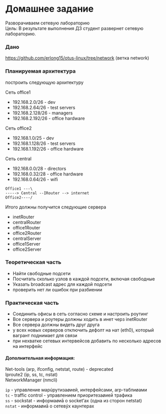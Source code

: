 # Домашнее задание
Разворачиваем сетевую лабораторию  
Цель: В результате выполнения ДЗ студент развернет сетевую лабораторию.  
### Дано
https://github.com/erlong15/otus-linux/tree/network
(ветка network)
### Планируемая архитектура
построить следующую архитектуру

Сеть office1
- 192.168.2.0/26 - dev
- 192.168.2.64/26 - test servers
- 192.168.2.128/26 - managers
- 192.168.2.192/26 - office hardware

Сеть office2
- 192.168.1.0/25 - dev
- 192.168.1.128/26 - test servers
- 192.168.1.192/26 - office hardware


Сеть central
- 192.168.0.0/28 - directors
- 192.168.0.32/28 - office hardware
- 192.168.0.64/26 - wifi

```
Office1 ---\
-----> Central --IRouter --> internet
Office2----/
```
Итого должны получится следующие сервера
- inetRouter
- centralRouter
- office1Router
- office2Router
- centralServer
- office1Server
- office2Server

### Теоретическая часть
- Найти свободные подсети
- Посчитать сколько узлов в каждой подсети, включая свободные
- Указать broadcast адрес для каждой подсети
- проверить нет ли ошибок при разбиении

### Практическая часть
- Соединить офисы в сеть согласно схеме и настроить роутинг
- Все сервера и роутеры должны ходить в инет черз inetRouter
- Все сервера должны видеть друг друга
- у всех новых серверов отключить дефолт на нат (eth0), который вагрант поднимает для связи
- при нехватке сетевых интервейсов добавить по несколько адресов на интерфейс








#### Дополнительная информация:  
Net-tools (arp, ifconfig, netstat, route) - deprecated  
Iproute2 (ip, ss, tc, nstat)  
NetworkManager (nmcli)  
  
`ip` - управление марúрутизаøией, интерфейсами, arp-таблиøами  
`tc` - traffic control - управлением приоритезаøией трафика  
`ss` - sockstat - информаøиā о socket’ах (одна из сторон netstat)  
`nstat` - информаøиā о сетевýх каунтерах  

